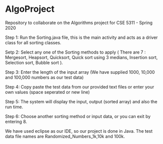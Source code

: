 # AlgoProject
Repository to collaborate on the Algorithms project for CSE 5311 - Spring 2020

Step 1: Run the Sorting.java file, this is the main activity and acts as a driver class for all sorting classes.

Setp 2: Select any one of the Sorting methods to apply ( There are 7 : Mergesort, Heapsort, Quicksort, Quick sort using 3 medians, Insertion sort, Selection sort, Bubble sort ).

Step 3: Enter the length of the input array (We have supplied 1000, 10,000 and 100,000 numbers as our test data)

Step 4: Copy paste the test data from our provided text files or enter your own values (space seperated or new line)

Step 5: The system will display the input, output (sorted array) and also the run time.

Step 6: Choose another sorting method or input data, or you can exit by entering 8.

We have used eclipse as our IDE, so our project is done in Java. The test data file names are Randomized_Numbers_1k,10k and 100k.

